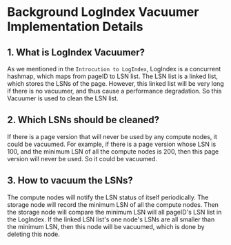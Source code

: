 # Background LogIndex Vacuumer Implementation Details

## 1. What is LogIndex Vacuumer?

As we mentioned in the `Introcution to LogIndex`, LogIndex is a concurrent hashmap, which maps 
from pageID to LSN list. The LSN list is a linked list, which stores the LSNs of the page.
However, this linked list will be very long if there is no vacuumer, and thus cause a performance
degradation. So this Vacuumer is used to clean the LSN list.


## 2. Which LSNs should be cleaned?

If there is a page version that will never be used by any 
compute nodes, it could be vacuumed. For example, if there is a page version whose LSN is 100,
and the minimum LSN of all the compute nodes is 200, then this page version will never be used.
So it could be vacuumed.

## 3. How to vacuum the LSNs?
The compute nodes will notify the LSN status of itself periodically. The storage node will 
record the minimum LSN of all the compute nodes. Then the storage node will compare the minimum
LSN will all pageID's LSN list in the LogIndex. If the linked LSN list's one node's LSNs are 
all smaller than the minimum LSN, then this node will be vacuumed, which is done by deleting this node.

